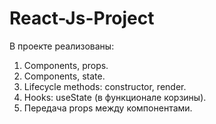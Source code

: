 # React-Js-Project

В проекте реализованы: 
1) Components, props. 
2) Components, state. 
3) Lifecycle methods: constructor, render. 
4) Hooks: useState (в функционале корзины).
5) Передача props между компонентами.
